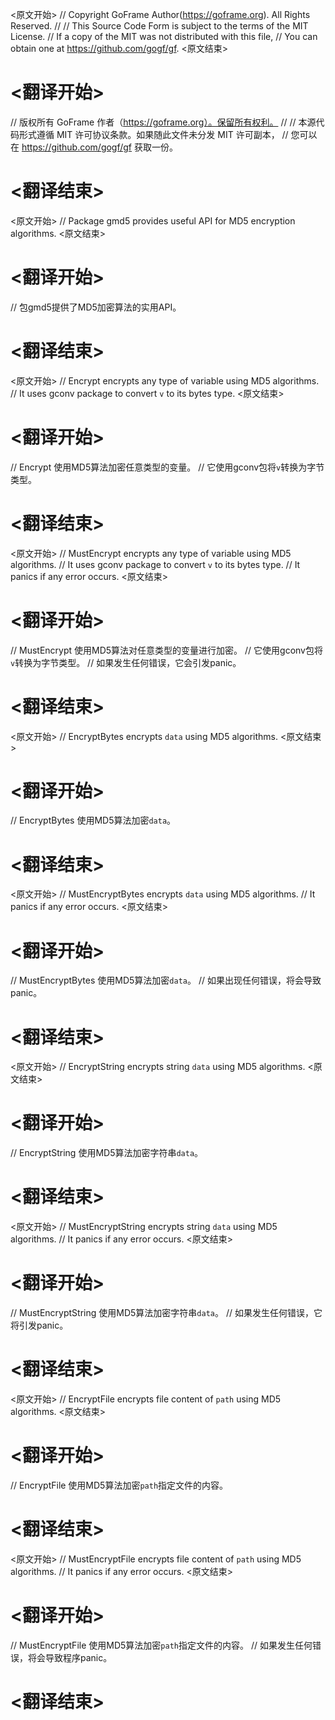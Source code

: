 
<原文开始>
// Copyright GoFrame Author(https://goframe.org). All Rights Reserved.
//
// This Source Code Form is subject to the terms of the MIT License.
// If a copy of the MIT was not distributed with this file,
// You can obtain one at https://github.com/gogf/gf.
<原文结束>

# <翻译开始>
// 版权所有 GoFrame 作者（https://goframe.org）。保留所有权利。
//
// 本源代码形式遵循 MIT 许可协议条款。如果随此文件未分发 MIT 许可副本，
// 您可以在 https://github.com/gogf/gf 获取一份。
# <翻译结束>


<原文开始>
// Package gmd5 provides useful API for MD5 encryption algorithms.
<原文结束>

# <翻译开始>
// 包gmd5提供了MD5加密算法的实用API。
# <翻译结束>


<原文开始>
// Encrypt encrypts any type of variable using MD5 algorithms.
// It uses gconv package to convert `v` to its bytes type.
<原文结束>

# <翻译开始>
// Encrypt 使用MD5算法加密任意类型的变量。
// 它使用gconv包将`v`转换为字节类型。
# <翻译结束>


<原文开始>
// MustEncrypt encrypts any type of variable using MD5 algorithms.
// It uses gconv package to convert `v` to its bytes type.
// It panics if any error occurs.
<原文结束>

# <翻译开始>
// MustEncrypt 使用MD5算法对任意类型的变量进行加密。
// 它使用gconv包将`v`转换为字节类型。
// 如果发生任何错误，它会引发panic。
# <翻译结束>


<原文开始>
// EncryptBytes encrypts `data` using MD5 algorithms.
<原文结束>

# <翻译开始>
// EncryptBytes 使用MD5算法加密`data`。
# <翻译结束>


<原文开始>
// MustEncryptBytes encrypts `data` using MD5 algorithms.
// It panics if any error occurs.
<原文结束>

# <翻译开始>
// MustEncryptBytes 使用MD5算法加密`data`。
// 如果出现任何错误，将会导致panic。
# <翻译结束>


<原文开始>
// EncryptString encrypts string `data` using MD5 algorithms.
<原文结束>

# <翻译开始>
// EncryptString 使用MD5算法加密字符串`data`。
# <翻译结束>


<原文开始>
// MustEncryptString encrypts string `data` using MD5 algorithms.
// It panics if any error occurs.
<原文结束>

# <翻译开始>
// MustEncryptString 使用MD5算法加密字符串`data`。
// 如果发生任何错误，它将引发panic。
# <翻译结束>


<原文开始>
// EncryptFile encrypts file content of `path` using MD5 algorithms.
<原文结束>

# <翻译开始>
// EncryptFile 使用MD5算法加密`path`指定文件的内容。
# <翻译结束>


<原文开始>
// MustEncryptFile encrypts file content of `path` using MD5 algorithms.
// It panics if any error occurs.
<原文结束>

# <翻译开始>
// MustEncryptFile 使用MD5算法加密`path`指定文件的内容。
// 如果发生任何错误，将会导致程序panic。
# <翻译结束>

